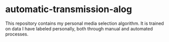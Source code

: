 # automatic-transmission-alog

This repository contains my personal media selection algorithm. It is trained on data I have labeled personally, both through manual and automated processes.




